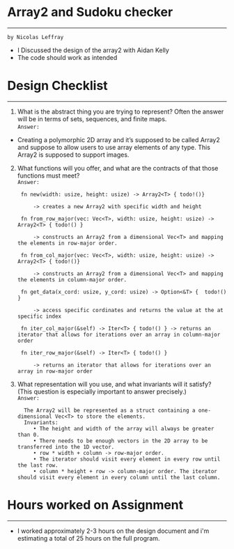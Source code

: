# Array2 and Sudoku checker
----
`by Nicolas Leffray` 

- I Discussed the design of the array2 with Aidan Kelly 
- The code should work as intended

# Design Checklist
---
1. What is the abstract thing you are trying to represent? Often the answer will be in 
terms of sets, sequences, and finite maps.   
`Answer:`
- Creating a polymorphic 2D array and it’s supposed to be called Array2 and 
suppose to allow users to use array elements of any type. This Array2 is supposed 
to support images.  
 
2. What functions will you offer, and what are the contracts of that those functions 
must meet?  
    `Answer:` 
        
        fn new(width: usize, height: usize) -> Array2<T> { todo!()} 
 
            -> creates a new Array2 with specific width and height 
 
        fn from_row_major(vec: Vec<T>, width: usize, height: usize) -> Array2<T> { todo!() }    
 
            -> constructs an Array2 from a dimensional Vec<T> and mapping the elements in row-major order. 
 
        fn from_col_major(vec: Vec<T>, width: usize, height: usize) -> Array2<T> { todo!()} 
 
            -> constructs an Array2 from a dimensional Vec<T> and mapping the elements in column-major order. 
 
        fn get_data(x_cord: usize, y_cord: usize) -> Option<&T> {  todo!()  }  
 
            -> access specific cordinates and returns the value at the at specific index 
 
        fn iter_col_major(&self) -> Iter<T> { todo!() } -> returns an iterator that allows for iterations over an array in column-major order 
 
        fn iter_row_major(&self) -> Iter<T> { todo!() } 
 
            -> returns an iterator that allows for iterations over an array in row-major order 
         
 
4. What representation will you use, and what invariants will it satisfy? (This question 
is especially important to answer precisely.)  
     `Answer:`
                
         The Array2 will be represented as a struct containing a one-dimensional Vec<T> to store the elements. 
         Invariants: 
            • The height and width of the array will always be greater than 0. 
            • There needs to be enough vectors in the 2D array to be transferred into the 1D vector.  
            • row * width + column -> row-major order. 
            • The iterator should visit every element in every row until the last row. 
            • column * height + row -> column-major order. The iterator should visit every element in every column until the last column.  
 
# Hours worked on Assignment
---
- I worked approximately 2-3 hours on the design document and i'm estimating a total of 25 hours on the full program.


